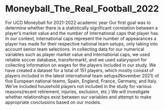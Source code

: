 # Moneyball_The_Real_Football_2022
For UCD Moneyball for 2021-2022 academic year
Our first goal was to determine whether there is a statistically significant correlation between a player’s market value and the number of international caps that player has. In our context, international caps represent the number of appearances a player has made for their respective national team setups, only taking into account senior team selections. In collecting data for our numerical variables such as player market value and international caps, we used reliable soccer database, transfermarkt, and we used salarysport for collecting information on wages for the players included in our study. We have created a dataset for a total of 151 players, which mostly consist of players included in the latest international team setups(November 2021) of five European national teams, Spain, England, France, Germany, and Italy. We’ve included household players not included in the study for various reasons(recent retirement, injuries, exclusion, etc.) We will investigate whether relationships exist between our variables and attempt to make appropriate conclusions based on our models. 
